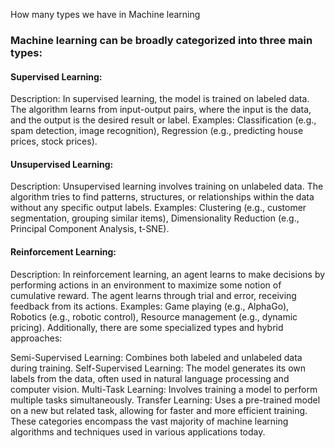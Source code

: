 How many types we have in Machine learning

### Machine learning can be broadly categorized into three main types:

#### Supervised Learning:

Description: In supervised learning, the model is trained on labeled data. The algorithm learns from input-output pairs, where the input is the data, and the output is the desired result or label.
Examples: Classification (e.g., spam detection, image recognition), Regression (e.g., predicting house prices, stock prices).

#### Unsupervised Learning:

Description: Unsupervised learning involves training on unlabeled data. The algorithm tries to find patterns, structures, or relationships within the data without any specific output labels.
Examples: Clustering (e.g., customer segmentation, grouping similar items), Dimensionality Reduction (e.g., Principal Component Analysis, t-SNE).

#### Reinforcement Learning:

Description: In reinforcement learning, an agent learns to make decisions by performing actions in an environment to maximize some notion of cumulative reward. The agent learns through trial and error, receiving feedback from its actions.
Examples: Game playing (e.g., AlphaGo), Robotics (e.g., robotic control), Resource management (e.g., dynamic pricing).
Additionally, there are some specialized types and hybrid approaches:

Semi-Supervised Learning: Combines both labeled and unlabeled data during training.
Self-Supervised Learning: The model generates its own labels from the data, often used in natural language processing and computer vision.
Multi-Task Learning: Involves training a model to perform multiple tasks simultaneously.
Transfer Learning: Uses a pre-trained model on a new but related task, allowing for faster and more efficient training.
These categories encompass the vast majority of machine learning algorithms and techniques used in various applications today.